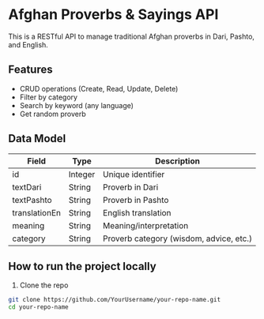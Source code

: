 # Afghan Proverbs & Sayings API

This is a RESTful API to manage traditional Afghan proverbs in Dari, Pashto, and English.

## Features
- CRUD operations (Create, Read, Update, Delete)
- Filter by category
- Search by keyword (any language)
- Get random proverb

## Data Model

| Field | Type | Description |
|-------|------|-------------|
| id | Integer | Unique identifier |
| textDari | String | Proverb in Dari |
| textPashto | String | Proverb in Pashto |
| translationEn | String | English translation |
| meaning | String | Meaning/interpretation |
| category | String | Proverb category (wisdom, advice, etc.) |

## How to run the project locally

1. Clone the repo
```bash
git clone https://github.com/YourUsername/your-repo-name.git
cd your-repo-name
